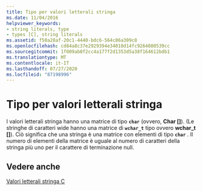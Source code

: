 ```yaml
---
title: Tipo per valori letterali stringa
ms.date: 11/04/2016
helpviewer_keywords:
- string literals, type
- types [C], string literals
ms.assetid: f50a28af-20c1-4440-bdc6-564c86a309c8
ms.openlocfilehash: cd84a8c37e2929394e34010d14fc9264080539cc
ms.sourcegitcommit: 1f009ab0f2cc4a177f2d1353d5a38f164612bdb1
ms.translationtype: MT
ms.contentlocale: it-IT
ms.lasthandoff: 07/27/2020
ms.locfileid: "87198996"
---
```

# <a name="type-for-string-literals"></a>Tipo per valori letterali stringa

I valori letterali stringa hanno una matrice di tipo **`char`** (ovvero, **Char []**). (Le stringhe di caratteri wide hanno una matrice di **`wchar_t`** tipo ovvero **wchar_t []**). Ciò significa che una stringa è una matrice con elementi di tipo **`char`** . Il numero di elementi della matrice è uguale al numero di caratteri della stringa più uno per il carattere di terminazione null.

## <a name="see-also"></a>Vedere anche

[Valori letterali stringa C](../c-language/c-string-literals.md)
